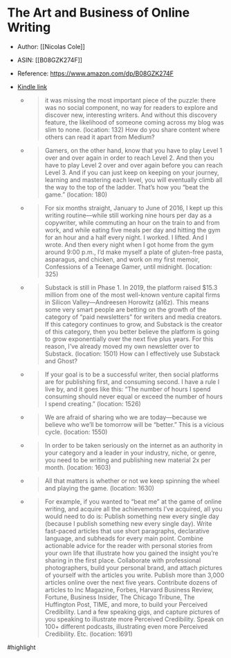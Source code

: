 # The Art and Business of Online Writing

* Author: [[Nicolas Cole]]
* ASIN: [[B08GZK274F]]
* Reference: https://www.amazon.com/dp/B08GZK274F
* [Kindle link](kindle://book?action=open&asin=B08GZK274F)


  - > it was missing the most important piece of the puzzle: there was no social component, no way for readers to explore and discover new, interesting writers. And without this discovery feature, the likelihood of someone coming across my blog was slim to none. (location: 132)
    How do you share content where others can read it apart from Medium?

  - > Gamers, on the other hand, know that you have to play Level 1 over and over again in order to reach Level 2. And then you have to play Level 2 over and over again before you can reach Level 3. And if you can just keep on keeping on your journey, learning and mastering each level, you will eventually climb all the way to the top of the ladder. That’s how you “beat the game.” (location: 180)


  - > For six months straight, January to June of 2016, I kept up this writing routine—while still working nine hours per day as a copywriter, while commuting an hour on the train to and from work, and while eating five meals per day and hitting the gym for an hour and a half every night. I worked. I lifted. And I wrote. And then every night when I got home from the gym around 9:00 p.m., I’d make myself a plate of gluten-free pasta, asparagus, and chicken, and work on my first memoir, Confessions of a Teenage Gamer, until midnight. (location: 325)


  - > Substack is still in Phase 1. In 2019, the platform raised $15.3 million from one of the most well-known venture capital firms in Silicon Valley—Andreesen Horowitz (a16z). This means some very smart people are betting on the growth of the category of “paid newsletters” for writers and media creators. If this category continues to grow, and Substack is the creator of this category, then you better believe the platform is going to grow exponentially over the next five plus years. For this reason, I’ve already moved my own newsletter over to Substack. (location: 1501)
    How can I effectively use Substack and Ghost?

  - > If your goal is to be a successful writer, then social platforms are for publishing first, and consuming second. I have a rule I live by, and it goes like this: “The number of hours I spend consuming should never equal or exceed the number of hours I spend creating.” (location: 1526)


  - > We are afraid of sharing who we are today—because we believe who we’ll be tomorrow will be “better.” This is a vicious cycle. (location: 1550)


  - > In order to be taken seriously on the internet as an authority in your category and a leader in your industry, niche, or genre, you need to be writing and publishing new material 2x per month. (location: 1603)


  - > All that matters is whether or not we keep spinning the wheel and playing the game. (location: 1630)


  - > For example, if you wanted to “beat me” at the game of online writing, and acquire all the achievements I’ve acquired, all you would need to do is: Publish something new every single day (because I publish something new every single day). Write fast-paced articles that use short paragraphs, declarative language, and subheads for every main point. Combine actionable advice for the reader with personal stories from your own life that illustrate how you gained the insight you’re sharing in the first place. Collaborate with professional photographers, build your personal brand, and attach pictures of yourself with the articles you write. Publish more than 3,000 articles online over the next five years. Contribute dozens of articles to Inc Magazine, Forbes, Harvard Business Review, Fortune, Business Insider, The Chicago Tribune, The Huffington Post, TIME, and more, to build your Perceived Credibility. Land a few speaking gigs, and capture pictures of you speaking to illustrate more Perceived Credibility. Speak on 100+ different podcasts, illustrating even more Perceived Credibility. Etc. (location: 1691)


#highlight